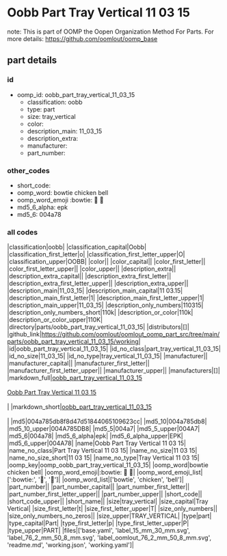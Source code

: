 # Oobb Part Tray Vertical 11 03 15  

note: This is part of OOMP the Oopen Organization Method For Parts. For more details: https://github.com/oomlout/oomp_base

##  part details





### id
* oomp_id: oobb_part_tray_vertical_11_03_15
  * classification: oobb
  * type: part
  * size: tray_vertical
  * color: 
  * description_main: 11_03_15
  * description_extra: 
  * manufacturer: 
  * part_number: 

### other_codes
* short_code: 
* oomp_word: bowtie chicken bell
* oomp_word_emoji :bowtie: :chicken: :bell:
* md5_6_alpha: epk
* md5_6: 004a78

### all codes 
|classification|oobb|
|classification_capital|Oobb|
|classification_first_letter|o|
|classification_first_letter_upper|O|
|classification_upper|OOBB|
|color||
|color_capital||
|color_first_letter||
|color_first_letter_upper||
|color_upper||
|description_extra||
|description_extra_capital||
|description_extra_first_letter||
|description_extra_first_letter_upper||
|description_extra_upper||
|description_main|11_03_15|
|description_main_capital|11 03.15|
|description_main_first_letter|1|
|description_main_first_letter_upper|1|
|description_main_upper|11_03_15|
|description_only_numbers|110315|
|description_only_numbers_short|110k|
|description_or_color|110k|
|description_or_color_upper|110K|
|directory|parts/oobb_part_tray_vertical_11_03_15|
|distributors|[]|
|github_link|https://github.com/oomlout/oomlout_oomp_part_src/tree/main/parts/oobb_part_tray_vertical_11_03_15/working|
|id|oobb_part_tray_vertical_11_03_15|
|id_no_class|part_tray_vertical_11_03_15|
|id_no_size|11_03_15|
|id_no_type|tray_vertical_11_03_15|
|manufacturer||
|manufacturer_capital||
|manufacturer_first_letter||
|manufacturer_first_letter_upper||
|manufacturer_upper||
|manufacturers|[]|
|markdown_full|[oobb_part_tray_vertical_11_03_15](https://github.com/oomlout/oomlout_oomp_part_src/tree/main/parts/oobb_part_tray_vertical_11_03_15/working)<br>[](https://github.com/oomlout/oomlout_oomp_part_src/tree/main/parts/oobb_part_tray_vertical_11_03_15/working)<br>[Oobb Part Tray Vertical 11 03 15](https://github.com/oomlout/oomlout_oomp_part_src/tree/main/parts/oobb_part_tray_vertical_11_03_15/working)<br><br>|
|markdown_short|[oobb_part_tray_vertical_11_03_15](https://github.com/oomlout/oomlout_oomp_part_src/tree/main/parts/oobb_part_tray_vertical_11_03_15/working)<br><br>|
|md5|004a785db8f8d47d51844065109623cc|
|md5_10|004a785db8|
|md5_10_upper|004A785DB8|
|md5_5|004a7|
|md5_5_upper|004A7|
|md5_6|004a78|
|md5_6_alpha|epk|
|md5_6_alpha_upper|EPK|
|md5_6_upper|004A78|
|name|Oobb Part Tray Vertical 11 03 15|
|name_no_class|Part Tray Vertical 11 03 15|
|name_no_size|11 03 15|
|name_no_size_short|11 03 15|
|name_no_type|Tray Vertical 11 03 15|
|oomp_key|oomp_oobb_part_tray_vertical_11_03_15|
|oomp_word|bowtie chicken bell|
|oomp_word_emoji|:bowtie: :chicken: :bell:|
|oomp_word_emoji_list|[':bowtie:', ':chicken:', ':bell:']|
|oomp_word_list|['bowtie', 'chicken', 'bell']|
|part_number||
|part_number_capital||
|part_number_first_letter||
|part_number_first_letter_upper||
|part_number_upper||
|short_code||
|short_code_upper||
|short_name||
|size|tray_vertical|
|size_capital|Tray Vertical|
|size_first_letter|t|
|size_first_letter_upper|T|
|size_only_numbers||
|size_only_numbers_no_zeros||
|size_upper|TRAY_VERTICAL|
|type|part|
|type_capital|Part|
|type_first_letter|p|
|type_first_letter_upper|P|
|type_upper|PART|
|files|['base.yaml', 'label_15_mm_30_mm.svg', 'label_76_2_mm_50_8_mm.svg', 'label_oomlout_76_2_mm_50_8_mm.svg', 'readme.md', 'working.json', 'working.yaml']|
